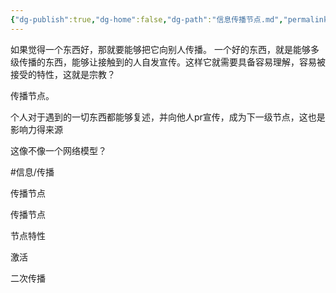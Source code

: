 ```yaml
---
{"dg-publish":true,"dg-home":false,"dg-path":"信息传播节点.md","permalink":"/信息传播节点/","dgPassFrontmatter":true,"noteIcon":"1","created":"2023-12-27T23:17:25.127+08:00","updated":"2023-12-31T06:48:01.718+08:00"}
---
```



如果觉得一个东西好，那就要能够把它向别人传播。
一个好的东西，就是能够多级传播的东西，能够让接触到的人自发宣传。这样它就需要具备容易理解，容易被接受的特性，这就是宗教？

传播节点。

个人对于遇到的一切东西都能够复述，并向他人pr宣传，成为下一级节点，这也是影响力得来源

这像不像一个网络模型？

#信息/传播

传播节点

传播节点

节点特性

激活

二次传播